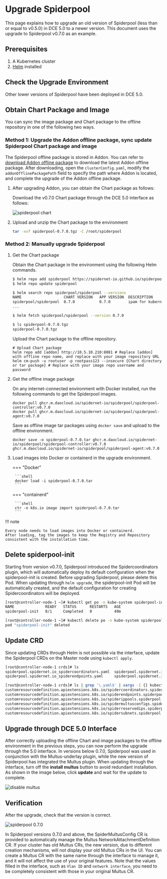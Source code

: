 # Upgrade Spiderpool

This page explains how to upgrade an old version of Spiderpool (less than or equal to v0.5.0)
in DCE 5.0 to a newer version. This document uses the upgrade to Spiderpool v0.7.0 as an example.

## Prerequisites

1. A Kubernetes cluster
2. [Helm](https://helm.sh/docs/intro/install/) installed

## Check the Upgrade Environment

Other lower versions of Spiderpool have been deployed in DCE 5.0.

## Obtain Chart Package and Image

You can sync the image package and Chart package to the offline repository in one of the following two ways.

### Method 1: Upgrade the Addon offline package, sync update Spiderpool Chart package and image

The Spiderpool offline package is stored in Addon. You can refer to
[download Addon offline package](../../../download/addon/history.md) to download the latest Addon offline package.
After downloading, open the `clusterConfig.yaml`, modify the `addonOfflinePackagePath` field to
specify the path where Addon is located, and complete the upgrade of the Addon offline package.

1. After upgrading Addon, you can obtain the Chart package as follows:

    Download the v0.7.0 Chart package through the DCE 5.0 interface as follows:

    ![spiderpool chart](https://docs.daocloud.io/daocloud-docs-images/docs/zh/docs/network/images/spiderpool-chart-version-7.png)

2. Upload and unzip the Chart package to the environment

    ```bash
    tar -xvf spiderpool-0.7.0.tgz -C /root/spiderpool
    ```

### Method 2: Manually upgrade Spiderpool

1. Get the Chart package

    Obtain the Chart package in the environment using the following Helm commands.

    ```bash
    $ helm repo add spiderpool https://spidernet-io.github.io/spiderpool
    $ helm repo update spiderpool

    $ helm search repo spiderpool/spiderpool --versions
    NAME                   CHART VERSION   APP VERSION  DESCRIPTION
    spiderpool/spiderpool  0.7.0           0.7.0        ipam for kubernetes cni
    ...

    $ helm fetch spiderpool/spiderpool --version 0.7.0

    $ ls spiderpool-0.7.0.tgz
    spiderpool-0.7.0.tgz
    ```

    Upload the Chart package to the offline repository.

    ```shell
    # Upload Chart package
    helm repo add [addon] http://10.5.10.210:8081 # Replace [addon] with offline repo name, and replace with your image repository URL
    helm cm-push -u rootuser -p rootpass123 --insecure {Chart directory or tar package} # Replace with your image repo username and password
    ```

2. Get the offline image package

    On any internet-connected environment with Docker installed,
    run the following commands to get the Spiderpool images.

    ```shell
    docker pull ghcr.m.daocloud.io/spidernet-io/spiderpool/spiderpool-controller:v0.7.0
    docker pull ghcr.m.daocloud.io/spidernet-io/spiderpool/spiderpool-agent:v0.7.0
    ```

    Save as offline image tar packages using `docker save` and upload to the offline environment.

    ```shell
    docker save -o spiderpool-0.7.0.tar ghcr.m.daocloud.io/spidernet-io/spiderpool/spiderpool-controller:v0.7.0 ghcr.m.daocloud.io/spidernet-io/spiderpool/spiderpool-agent:v0.7.0
    ```

3. Load images into Docker or containerd in the upgrade environment.
  
    === "Docker"

        ```shell
        docker load -i spiderpool-0.7.0.tar
        ```

    === "containerd"

        ```shell
        ctr -n k8s.io image import spiderpool-0.7.0.tar
        ```

!!! note

    Every node needs to load images into Docker or containerd.
    After loading, tag the images to keep the Registry and Repository
    consistent with the installation time.

## Delete spiderpool-init

Starting from version v0.7.0, Spiderpool introduced the Spidercoordinators plugin,
which will automatically deploy its default configuration when the spiderpool-init is created.
Before upgrading Spiderpool, please delete this Pod. When updating through `helm upgrade`,
the spiderpool-init Pod will be automatically created, and the default configuration
for creating Spidercoordinators will be deployed.

```bash
[root@controller-node-1 ~]# kubectl get po -n kube-system spiderpool-init
NAME              READY   STATUS      RESTARTS   AGE
spiderpool-init   0/1     Completed   0          49m

[root@controller-node-1 ~]# kubectl delete po -n kube-system spiderpool-init
pod "spiderpool-init" deleted
```

## Update CRD

Since updating CRDs through Helm is not possible via the interface,
update the Spiderpool CRDs on the Master node using `kubectl apply`.

```bash
[root@controller-node-1 crds]# ls
spiderpool.spidernet.io_spidercoordinators.yaml  spiderpool.spidernet.io_spiderippools.yaml        spiderpool.spidernet.io_spiderreservedips.yaml
spiderpool.spidernet.io_spiderendpoints.yaml     spiderpool.spidernet.io_spidermultusconfigs.yaml  spiderpool.spidernet.io_spidersubnets.yaml

[root@controller-node-1 crds]# ls | grep '\.yaml$' | xargs -I {} kubectl apply -f {}
customresourcedefinition.apiextensions.k8s.io/spidercoordinators.spiderpool.spidernet.io created
customresourcedefinition.apiextensions.k8s.io/spiderendpoints.spiderpool.spidernet.io configured
customresourcedefinition.apiextensions.k8s.io/spiderippools.spiderpool.spidernet.io configured
customresourcedefinition.apiextensions.k8s.io/spidermultusconfigs.spiderpool.spidernet.io created
customresourcedefinition.apiextensions.k8s.io/spiderreservedips.spiderpool.spidernet.io configured
customresourcedefinition.apiextensions.k8s.io/spidersubnets.spiderpool.spidernet.io configured
```

## Upgrade through DCE 5.0 Interface

After correctly uploading the offline Chart and image packages to the offline environment
in the previous steps, you can now perform the upgrade through the 5.0 interface.
In versions below 0.7.0, Spiderpool was used in conjunction with the Multus-underlay plugin,
while the new version of Spiderpool has integrated the Multus plugin.
When updating through the interface, turn off the **install multus** button to avoid redundant
installation. As shown in the image below, click **update** and wait for the update to complete.

![disable multus](https://docs.daocloud.io/daocloud-docs-images/docs/zh/docs/network/images/spiderpool-disable-multus.png)

## Verification

After the upgrade, check that the version is correct.

![spiderpool 0.7.0](https://docs.daocloud.io/daocloud-docs-images/docs/zh/docs/network/images/spiderpool-after-upgrade.png)

In Spiderpool versions 0.7.0 and above, the SpiderMultusConfig CR is provided to automatically
manage the Multus NetworkAttachmentDefinition CR. If your cluster has old Multus CRs,
the new version, due to different creation mechanisms, will not display your old Multus CRs in the UI.
You can create a Multus CR with the same name through the interface to manage it,
and it will not affect the use of your original features.
Note that the values filled in the interface, such as `Vlan ID` and `network interface`,
you need to be completely consistent with those in your original Multus CR.
